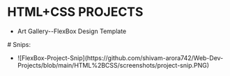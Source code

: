 # HTML+CSS PROJECTS
<ul>
<li>Art Gallery--FlexBox Design Template</li>
</ul>
# Snips:
<ul>
  <li>
![FlexBox-Project-Snip](https://github.com/shivam-arora742/Web-Dev-Projects/blob/main/HTML%2BCSS/screenshots/project-snip.PNG)
  </li>
  </ul
